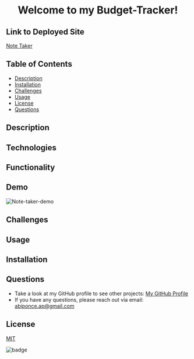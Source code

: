 # <p align="center">Welcome to my Budget-Tracker!</p> 

## Link to Deployed Site
[Note Taker]()



## Table of Contents
  * [Description](#description)
  * [Installation](#installation)
  * [Challenges](#challenges)
  * [Usage](#usage)
  * [License](#license)
  * [Questions](#questions)



## Description



## Technologies




## Functionality



## Demo

![Note-taker-demo]()



## Challenges


## Usage



## Installation




## Questions

* Take a look at my GitHub profile to see other projects: 
[My GitHub Profile](https://github.com/Apjuve)
* If you have any questions, please reach out via email: abiponce.ap@gmail.com


## License
[MIT](https://opensource.org/licenses/MIT)

![badge](https://img.shields.io/static/v1?label=License&message=MIT&color=success)













